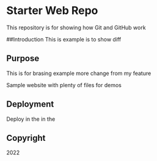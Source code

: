# Starter Web Repo

This repository is for showing how Git and GitHub work

##Introduction
This is example is to show diff

## Purpose
This is for brasing example
more change from my feature

Sample website with plenty of files for demos

## Deployment
Deploy in the in the

## Copyright
2022